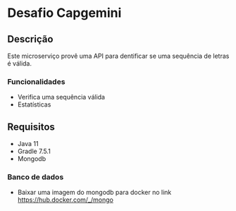 # Desafio Capgemini

## Descrição
Este microserviço provê uma API para dentificar se uma sequência de letras é válida.


### Funcionalidades
- Verifica uma sequência válida
- Estatísticas 

## Requisitos
- Java 11
- Gradle 7.5.1
- Mongodb


### Banco de dados
- Baixar uma imagem do mongodb para docker no link https://hub.docker.com/_/mongo






